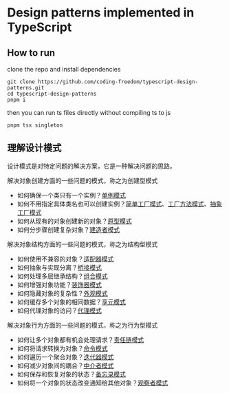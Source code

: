 # Design patterns implemented in TypeScript

## How to run

clone the repo and install dependencies

```
git clone https://github.com/coding-freedom/typescript-design-patterns.git
cd typescript-design-patterns
pnpm i
```

then you can run ts files directly without compiling ts to js

```
pnpm tsx singleton
```

## 理解设计模式

设计模式是对特定问题的解决方案，它是一种解决问题的思路。

解决对象创建方面的一些问题的模式，称之为创建型模式

- 如何确保一个类只有一个实例？[单例模式](./singleton/)
- 如何不用指定具体类名也可以创建实例？[简单工厂模式](./simple-factory/)、[工厂方法模式](./factory-method/)、[抽象工厂模式](./abstract-factory/)
- 如何从现有的对象创建新的对象？[原型模式](./prototype/)
- 如何分步骤创建复杂对象？[建造者模式](./builder/)

解决对象结构方面的一些问题的模式，称之为结构型模式

- 如何使用不兼容的对象？[适配器模式](./adapter/)
- 如何抽象与实现分离？[桥接模式](./bridge/)
- 如何处理多层继承结构？[组合模式](./composite/)
- 如何增强对象功能？[装饰器模式](./decorator/)
- 如何隐藏对象的复杂性？[外观模式](./facade/)
- 如何缓存多个对象的相同数据？[享元模式](./flyweight/)
- 如何代理对象的访问？[代理模式](./proxy/)

解决对象行为方面的一些问题的模式，称之为行为型模式

- 如何让多个对象都有机会处理请求？[责任链模式](./chain-of-responsibility/)
- 如何将请求转换为对象？[命令模式](./command/)
- 如何遍历一个聚合对象？[迭代器模式](./iterator/)
- 如何减少对象间的耦合？[中介者模式](./mediator/)
- 如何保存和恢复对象的状态？[备忘录模式](./memento/)
- 如何将一个对象的状态改变通知给其他对象？[观察者模式](./observer/)
